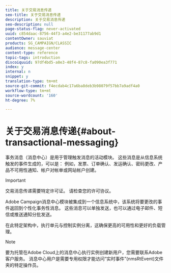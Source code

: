 ```yaml
---
title: 关于交易消息传递
seo-title: 关于交易消息传递
description: 关于交易消息传递
seo-description: null
page-status-flag: never-activated
uuid: c854daac-8756-44f3-a4e2-be31177ab9d1
contentOwner: sauviat
products: SG_CAMPAIGN/CLASSIC
audience: message-center
content-type: reference
topic-tags: introduction
discoiquuid: 97df4bd5-a8e3-48f4-87c8-fa090ea3f771
index: y
internal: n
snippet: y
translation-type: tm+mt
source-git-commit: f4ecdab4c17a6ba8deb3b98079f57bb7a9adf4a0
workflow-type: tm+mt
source-wordcount: '160'
ht-degree: 7%

---
```



# 关于交易消息传递{#about-transactional-messaging}

事务消息（消息中心）是用于管理触发消息的活动模块。 这些消息是从信息系统触发的事件生成的，可以是： 例如，发票、订单确认、发运确认、密码更改、产品不可用性通知、帐户对帐单或网站帐户创建。

>[!IMPORTANT]
>
>交易消息传递需要特定许可证。 请检查您的许可协议。

Adobe Campaign消息中心模块被集成到一个信息系统中，该系统将要更改的事件返回到个性化事务性消息。 这些消息可以单独发送，也可以通过电子邮件、短信或推送通知分批发送。

在此特定架构中，执行单元与控制实例分离，这确保更高的可用性和更好的负载管理。

>[!NOTE]
>
>要为托管在Adobe Cloud上的消息中心执行实例创建新用户，您需要联系Adobe客户服务。 消息中心用户是需要专用权限才能访问“实时事件”(nmsRtEvent)文件夹的特定操作员。
